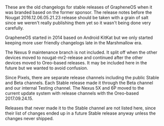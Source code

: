 These are the old changelogs for stable releases of GrapheneOS when it was
branded based on the former sponsor. The release notes before the Nougat
2016.12.06.05.21.23 release should be taken with a grain of salt since we
weren't really publishing them yet so it wasn't being done very carefully.

GrapheneOS started in 2014 based on Android KitKat but we only started keeping
more user friendly changelogs late in the Marshmallow era.

The Nexus 9 maintenance branch is not included. It split off when the other
devices moved to nougat-mr2-release and continued after the other devices moved
to Oreo-based releases. It may be included here in the future but we wanted to
avoid confusion.

Since Pixels, there are separate release channels including the public Stable
and Beta channels. Each Stable release made it through the Beta channel and our
internal Testing channel. The Nexus 5X and 6P moved to the current update
system with release channels with the Oreo-based 2017.09.24.15.

Releases that never made it to the Stable channel are not listed here, since
their list of changes ended up in a future Stable release anyway unless the
changes never shipped.
